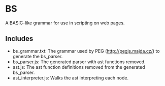 # BS

A BASIC-like grammar for use in scripting on web pages.

## Includes

- bs_grammar.txt: The grammar used by PEG (http://pegjs.majda.cz/) to generate the bs_parser. 
- bs_parser.js: The generated parser with ast functions removed.
- ast.js: The ast function definitions removed from the generated bs_parser.
- ast_interpreter.js: Walks the ast interpreting each node.
             